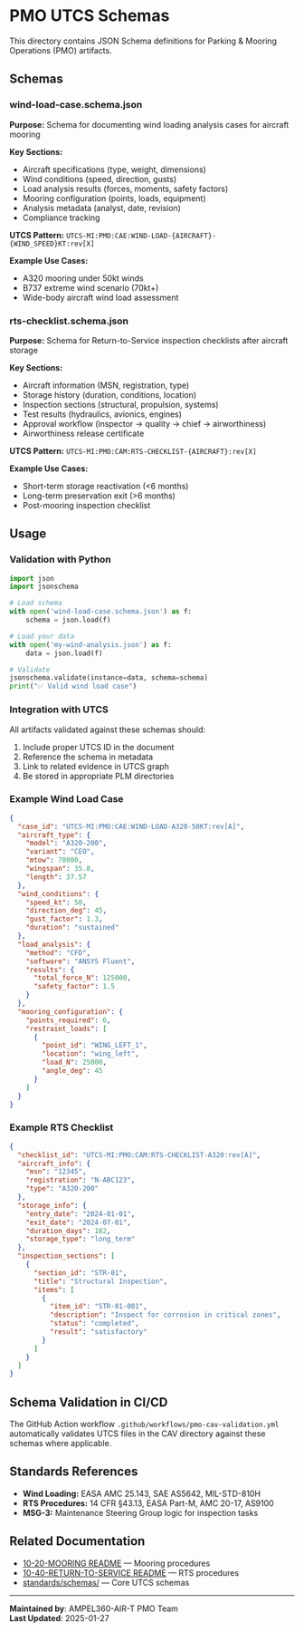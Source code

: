 # PMO UTCS Schemas

This directory contains JSON Schema definitions for Parking & Mooring Operations (PMO) artifacts.

## Schemas

### wind-load-case.schema.json
**Purpose:** Schema for documenting wind loading analysis cases for aircraft mooring

**Key Sections:**
- Aircraft specifications (type, weight, dimensions)
- Wind conditions (speed, direction, gusts)
- Load analysis results (forces, moments, safety factors)
- Mooring configuration (points, loads, equipment)
- Analysis metadata (analyst, date, revision)
- Compliance tracking

**UTCS Pattern:** `UTCS-MI:PMO:CAE:WIND-LOAD-{AIRCRAFT}-{WIND_SPEED}KT:rev[X]`

**Example Use Cases:**
- A320 mooring under 50kt winds
- B737 extreme wind scenario (70kt+)
- Wide-body aircraft wind load assessment

### rts-checklist.schema.json
**Purpose:** Schema for Return-to-Service inspection checklists after aircraft storage

**Key Sections:**
- Aircraft information (MSN, registration, type)
- Storage history (duration, conditions, location)
- Inspection sections (structural, propulsion, systems)
- Test results (hydraulics, avionics, engines)
- Approval workflow (inspector → quality → chief → airworthiness)
- Airworthiness release certificate

**UTCS Pattern:** `UTCS-MI:PMO:CAM:RTS-CHECKLIST-{AIRCRAFT}:rev[X]`

**Example Use Cases:**
- Short-term storage reactivation (<6 months)
- Long-term preservation exit (>6 months)
- Post-mooring inspection checklist

## Usage

### Validation with Python

```python
import json
import jsonschema

# Load schema
with open('wind-load-case.schema.json') as f:
    schema = json.load(f)

# Load your data
with open('my-wind-analysis.json') as f:
    data = json.load(f)

# Validate
jsonschema.validate(instance=data, schema=schema)
print("✅ Valid wind load case")
```

### Integration with UTCS

All artifacts validated against these schemas should:
1. Include proper UTCS ID in the document
2. Reference the schema in metadata
3. Link to related evidence in UTCS graph
4. Be stored in appropriate PLM directories

### Example Wind Load Case

```json
{
  "case_id": "UTCS-MI:PMO:CAE:WIND-LOAD-A320-50KT:rev[A]",
  "aircraft_type": {
    "model": "A320-200",
    "variant": "CEO",
    "mtow": 78000,
    "wingspan": 35.8,
    "length": 37.57
  },
  "wind_conditions": {
    "speed_kt": 50,
    "direction_deg": 45,
    "gust_factor": 1.3,
    "duration": "sustained"
  },
  "load_analysis": {
    "method": "CFD",
    "software": "ANSYS Fluent",
    "results": {
      "total_force_N": 125000,
      "safety_factor": 1.5
    }
  },
  "mooring_configuration": {
    "points_required": 6,
    "restraint_loads": [
      {
        "point_id": "WING_LEFT_1",
        "location": "wing_left",
        "load_N": 25000,
        "angle_deg": 45
      }
    ]
  }
}
```

### Example RTS Checklist

```json
{
  "checklist_id": "UTCS-MI:PMO:CAM:RTS-CHECKLIST-A320:rev[A]",
  "aircraft_info": {
    "msn": "12345",
    "registration": "N-ABC123",
    "type": "A320-200"
  },
  "storage_info": {
    "entry_date": "2024-01-01",
    "exit_date": "2024-07-01",
    "duration_days": 182,
    "storage_type": "long_term"
  },
  "inspection_sections": [
    {
      "section_id": "STR-01",
      "title": "Structural Inspection",
      "items": [
        {
          "item_id": "STR-01-001",
          "description": "Inspect for corrosion in critical zones",
          "status": "completed",
          "result": "satisfactory"
        }
      ]
    }
  ]
}
```

## Schema Validation in CI/CD

The GitHub Action workflow `.github/workflows/pmo-cav-validation.yml` automatically validates UTCS files in the CAV directory against these schemas where applicable.

## Standards References

- **Wind Loading:** EASA AMC 25.143, SAE AS5642, MIL-STD-810H
- **RTS Procedures:** 14 CFR §43.13, EASA Part-M, AMC 20-17, AS9100
- **MSG-3:** Maintenance Steering Group logic for inspection tasks

## Related Documentation

- [10-20-MOORING README](../../10-20-MOORING/README.md) — Mooring procedures
- [10-40-RETURN-TO-SERVICE README](../../10-40-RETURN-TO-SERVICE/README.md) — RTS procedures
- [standards/schemas/](../../../../../standards/schemas/) — Core UTCS schemas

---
**Maintained by**: AMPEL360-AIR-T PMO Team  
**Last Updated**: 2025-01-27
